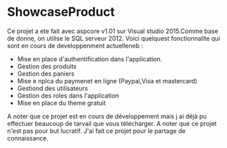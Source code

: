 # ShowcaseProduct
Ce projet a ete fait avec aspcore v1.01 sur Visual studio 2015.Comme base de donne, on utilise le SQL serveur 2012.
Voici quelquest fonctionnalite qui sont en cours de developpenment actuelleneb :

- Mise en place d'authentification  dans l'application.
- Gestion des produits
- Gestion des paniers
- Mise e nplca du paymenet en ligne (Paypal,Visa et mastercard)
- Gestiond des utilisateurs
- Gestion des roles dans l'application
- Mise en place du theme gratuit

A noter que ce projet est en cours de développement mais j ai déjà pu effectuer beaucoup de tarvail que vous télécharger.
A noter que ce projet n'est pas pour but lucratif.
J'ai fait ce projet pour le partage de connaissance.

